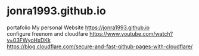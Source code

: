 # jonra1993.github.io
portafolio My personal Website https://jonra1993.github.io  
configure freenom and cloudfare 
https://www.youtube.com/watch?v=03FWyoHxDKk  
https://blog.cloudflare.com/secure-and-fast-github-pages-with-cloudflare/
